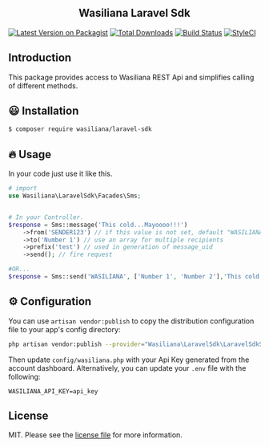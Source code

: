 <h2 align="center">
    Wasiliana Laravel Sdk
</h2>

<p align="center">

[![Latest Version on Packagist][ico-version]][link-packagist]
[![Total Downloads][ico-downloads]][link-downloads]
[![Build Status][ico-travis]][link-travis]
[![StyleCI][ico-styleci]][link-styleci]

</p>

## Introduction

This package provides access to Wasiliana REST Api and simplifies calling of different methods.

:smiley: Installation
------------

```bash
$ composer require wasiliana/laravel-sdk
```

:fire: Usage
------------

In your code just use it like this.

```php
# import
use Wasiliana\LaravelSdk\Facades\Sms;


# In your Controller.
$response = Sms::message('This cold...Mayoooo!!!')
    ->from('SENDER123') // if this value is not set, default "WASILIANA" is used as sender
    ->to('Number 1') // use an array for multiple recipients
    ->prefix('test') // used in generation of message_uid
    ->send(); // fire request

#OR...
$response = Sms::send('WASILIANA', ['Number 1', 'Number 2'],'This cold...Mayoooo!!!', 'test');


```

:gear: Configuration
-------------

You can use `artisan vendor:publish` to copy the distribution configuration file to your app's config directory:

```bash
php artisan vendor:publish --provider="Wasiliana\LaravelSdk\LaravelSdkServiceProvider" --tag="wasiliana"
```

Then update `config/wasiliana.php` with your Api Key generated from the account dashboard. Alternatively, you can update your `.env` file with the following:

```dotenv
WASILIANA_API_KEY=api_key
```

## License

MIT. Please see the [license file](license.md) for more information.

[ico-version]: https://img.shields.io/packagist/v/wasiliana/laravel-sdk.svg?style=flat-square
[ico-downloads]: https://img.shields.io/packagist/dt/wasiliana/laravel-sdk.svg?style=flat-square
[ico-travis]: https://img.shields.io/travis/wasiliana/laravel-sdk/master.svg?style=flat-square
[ico-styleci]: https://styleci.io/repos/12345678/shield
[link-packagist]: https://packagist.org/packages/wasiliana/laravel-sdk
[link-downloads]: https://packagist.org/packages/wasiliana/laravel-sdk
[link-travis]: https://travis-ci.org/wasiliana/laravel-sdk
[link-styleci]: https://styleci.io/repos/12345678
[link-author]: https://github.com/wasiliana
[link-contributors]: ../../contributors
